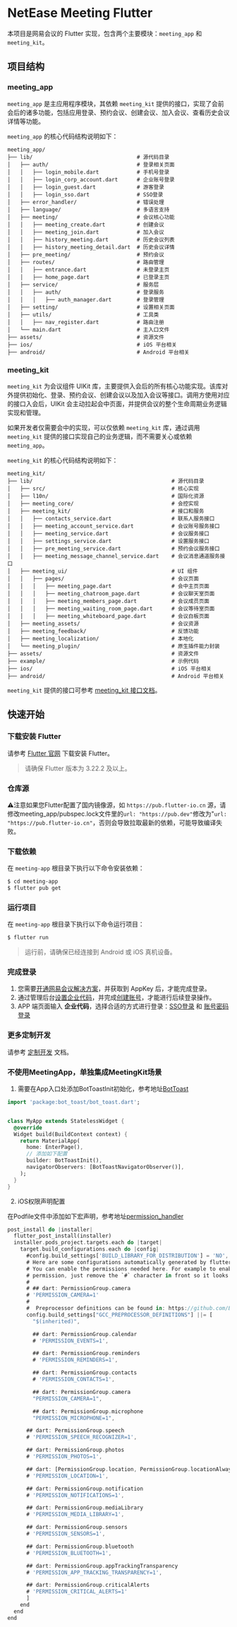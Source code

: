 # NetEase Meeting Flutter

本项目是网易会议的 Flutter 实现，包含两个主要模块：`meeting_app` 和 `meeting_kit`。

## 项目结构

### meeting_app

`meeting_app` 是主应用程序模块，其依赖 `meeting_kit` 提供的接口，实现了会前会后的诸多功能，包括应用登录、预约会议、创建会议、加入会议、查看历史会议详情等功能。

`meeting_app` 的核心代码结构说明如下：

```
meeting_app/
├── lib/                                 # 源代码目录
│   ├── auth/                            # 登录相关页面
│   │   ├── login_mobile.dart            # 手机号登录
│   │   ├── login_corp_account.dart      # 企业账号登录
│   │   ├── login_guest.dart             # 游客登录
│   │   ├── login_sso.dart               # SSO登录
│   ├── error_handler/                   # 错误处理
│   ├── language/                        # 多语言支持
│   ├── meeting/                         # 会议核心功能
│   │   ├── meeting_create.dart          # 创建会议
│   │   ├── meeting_join.dart            # 加入会议
│   │   ├── history_meeting.dart         # 历史会议列表
│   │   ├── history_meeting_detail.dart  # 历史会议详情
│   ├── pre_meeting/                     # 预约会议
│   ├── routes/                          # 路由管理
│   │   ├── entrance.dart                # 未登录主页
│   │   ├── home_page.dart               # 已登录主页
│   ├── service/                         # 服务层
│   │   ├── auth/                        # 登录服务
│   │   │   ├── auth_manager.dart        # 登录管理
│   ├── setting/                         # 设置相关页面
│   ├── utils/                           # 工具类
│   │   ├── nav_register.dart            # 路由注册
│   └── main.dart                        # 主入口文件
├── assets/                              # 资源文件
├── ios/                                 # iOS 平台相关
├── android/                             # Android 平台相关
```

### meeting_kit


`meeting_kit` 为会议组件 UIKit 库，主要提供入会后的所有核心功能实现。该库对外提供初始化、登录、预约会议、创建会议以及加入会议等接口。调用方使用对应的接口入会后，UIKit 会主动拉起会中页面，并提供会议的整个生命周期业务逻辑实现和管理。

如果开发者仅需要会中的实现，可以仅依赖 `meeting_kit` 库，通过调用 `meeting_kit` 提供的接口实现自己的业务逻辑，而不需要关心或依赖 `meeting_app`。

`meeting_kit` 的核心代码结构说明如下：

```
meeting_kit/
├── lib/                                            # 源代码目录
│   ├── src/                                        # 核心实现
│   ├── l10n/                                       # 国际化资源
│   ├── meeting_core/                               # 会控实现
│   ├── meeting_kit/                                # 接口和服务
│   │   ├── contacts_service.dart                   # 联系人服务接口
│   │   ├── meeting_account_service.dart            # 会议账号服务接口
│   │   ├── meeting_service.dart                    # 会议服务接口
│   │   ├── settings_service.dart                   # 设置服务接口
│   │   ├── pre_meeting_service.dart                # 预约会议服务接口
│   │   ├── meeting_message_channel_service.dart    # 会议消息通道服务接口
│   ├── meeting_ui/                                 # UI 组件
│   │   ├── pages/                                  # 会议页面
│   │   │   ├── meeting_page.dart                   # 会中主页页面
│   │   │   ├── meeting_chatroom_page.dart          # 会议聊天室页面 
│   │   │   ├── meeting_members_page.dart           # 会议成员页面
│   │   │   ├── meeting_waiting_room_page.dart      # 会议等待室页面
│   │   │   ├── meeting_whiteboard_page.dart        # 会议白板页面
│   ├── meeting_assets/                             # 会议资源
│   ├── meeting_feedback/                           # 反馈功能
│   ├── meeting_localization/                       # 本地化
│   └── meeting_plugin/                             # 原生插件能力封装
├── assets/                                         # 资源文件
├── example/                                        # 示例代码
├── ios/                                            # iOS 平台相关
├── android/                                        # Android 平台相关
```

`meeting_kit` 提供的接口可参考 [meeting_kit 接口文档](https://doc.yunxin.163.com/meeting/client-apis?platform=client)。


## 快速开始

### 下载安装 Flutter

请参考 [Flutter 官网](https://docs.flutter.dev/get-started/install/macos/mobile-android#download-then-install-flutter) 下载安装 Flutter。

> 请确保 Flutter 版本为 3.22.2 及以上。

### 仓库源

⚠️注意如果您Flutter配置了国内镜像源，如 `https://pub.flutter-io.cn` 源，请修改meeting_app/pubspec.lock文件里的`url: "https://pub.dev"`修改为"`url: "https://pub.flutter-io.cn"`，否则会导致拉取最新的依赖，可能导致编译失败。

### 下载依赖

在 `meeting-app` 根目录下执行以下命令安装依赖：

```bash
$ cd meeting-app
$ flutter pub get
```

### 运行项目

在 `meeting-app` 根目录下执行以下命令运行项目：

```bash
$ flutter run
```

> 运行前，请确保已经连接到 Android 或 iOS 真机设备。

### 完成登录

1. 您需要[开通网易会议解决方案](https://doc.yunxin.163.com/meeting/concept/TkzMjExNDY?platform=client)，并获取到 AppKey 后，才能完成登录。
2. 通过管理后台[设置企业代码](https://doc.yunxin.163.com/meeting/concept/DI1MDY1ODg?platform=client)，并完成[创建账号](https://doc.yunxin.163.com/meeting/concept/jU1MzI3MzU?platform=client)，才能进行后续登录操作。
3.  APP 端页面输入 **企业代码**，选择合适的方式进行登录：[SSO登录](https://doc.yunxin.163.com/meeting/concept/jE0MjEwNzc?platform=client) 和 [账号密码登录](https://doc.yunxin.163.com/meeting/concept/jAwMTA5MDY?platform=client)


### 更多定制开发

请参考 [定制开发](./meeting_app/README.md) 文档。

### 不使用MeetingApp，单独集成MeetingKit场景

1. 需要在App入口处添加BotToastInit初始化，参考地址[BotToast](https://pub.dev/packages/bot_toast)

```dart
import 'package:bot_toast/bot_toast.dart';


class MyApp extends StatelessWidget {
  @override
  Widget build(BuildContext context) {
    return MaterialApp(
      home: EnterPage(),
      // 添加如下配置
      builder: BotToastInit(),
      navigatorObservers: [BotToastNavigatorObserver()],
    );
  }
}
```

2. iOS权限声明配置


在Podfile文件中添加如下宏声明，参考地址[permission_handler](https://pub.dev/packages/permission_handler)


```dart
post_install do |installer|
  flutter_post_install(installer)
  installer.pods_project.targets.each do |target|
    target.build_configurations.each do |config|
      #config.build_settings['BUILD_LIBRARY_FOR_DISTRIBUTION'] = 'NO',
      # Here are some configurations automatically generated by flutter
      # You can enable the permissions needed here. For example to enable camera
      # permission, just remove the `#` character in front so it looks like this:
      #
      # ## dart: PermissionGroup.camera
      # 'PERMISSION_CAMERA=1'
      #
      #  Preprocessor definitions can be found in: https://github.com/Baseflow/flutter-permission-handler/blob/master/permission_handler/ios/Classes/PermissionHandlerEnums.h
      config.build_settings["GCC_PREPROCESSOR_DEFINITIONS"] ||= [
        "$(inherited)",

        ## dart: PermissionGroup.calendar
        # 'PERMISSION_EVENTS=1',

        ## dart: PermissionGroup.reminders
        # 'PERMISSION_REMINDERS=1',

        ## dart: PermissionGroup.contacts
        # 'PERMISSION_CONTACTS=1',

        ## dart: PermissionGroup.camera
        "PERMISSION_CAMERA=1",

        ## dart: PermissionGroup.microphone
        "PERMISSION_MICROPHONE=1",

      ## dart: PermissionGroup.speech
      # 'PERMISSION_SPEECH_RECOGNIZER=1',

      ## dart: PermissionGroup.photos
      # 'PERMISSION_PHOTOS=1',

      ## dart: [PermissionGroup.location, PermissionGroup.locationAlways, PermissionGroup.locationWhenInUse]
      # 'PERMISSION_LOCATION=1',

      ## dart: PermissionGroup.notification
      # 'PERMISSION_NOTIFICATIONS=1',

      ## dart: PermissionGroup.mediaLibrary
      # 'PERMISSION_MEDIA_LIBRARY=1',

      ## dart: PermissionGroup.sensors
      # 'PERMISSION_SENSORS=1',

      ## dart: PermissionGroup.bluetooth
      # 'PERMISSION_BLUETOOTH=1',

      ## dart: PermissionGroup.appTrackingTransparency
      # 'PERMISSION_APP_TRACKING_TRANSPARENCY=1',

      ## dart: PermissionGroup.criticalAlerts
      # 'PERMISSION_CRITICAL_ALERTS=1'
      ]
    end
  end
end
```
